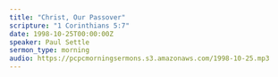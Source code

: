 ```yaml
---
title: "Christ, Our Passover"
scripture: "1 Corinthians 5:7"
date: 1998-10-25T00:00:00Z
speaker: Paul Settle
sermon_type: morning
audio: https://pcpcmorningsermons.s3.amazonaws.com/1998-10-25.mp3 
---
```



